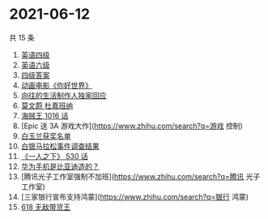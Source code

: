 # 2021-06-12

共 15 条

<!-- BEGIN -->
<!-- 最后更新时间 Sat Jun 12 2021 16:06:48 GMT+0800 (China Standard Time) -->

1. [英语四级](https://www.zhihu.com/search?q=英语四级)
2. [英语六级](https://www.zhihu.com/search?q=英语六级)
3. [四级答案](https://www.zhihu.com/search?q=四级答案)
4. [动画电影《你好世界》](https://www.zhihu.com/search?q=你好世界)
5. [向往的生活制作人独家回应](https://www.zhihu.com/search?q=向往的生活)
6. [莫文蔚 杜嘉班纳](https://www.zhihu.com/search?q=莫文蔚)
7. [海贼王 1016 话](https://www.zhihu.com/search?q=海贼王)
8. [Epic 送 3A 游戏大作](https://www.zhihu.com/search?q=游戏 控制)
9. [白玉兰获奖名单](https://www.zhihu.com/search?q=白玉兰)
10. [白银马拉松事件调查结果](https://www.zhihu.com/search?q=甘肃白银马拉松)
11. [《一人之下》 530 话](https://www.zhihu.com/search?q=一人之下)
12. [华为手机是比亚迪造的？](https://www.zhihu.com/search?q=华为手机)
13. [腾讯光子工作室强制不加班](https://www.zhihu.com/search?q=腾讯 光子工作室)
14. [三家银行宣布支持鸿蒙](https://www.zhihu.com/search?q=银行 鸿蒙)
15. [618 无敌带货王](https://www.zhihu.com/search?q=脑洞)

<!-- END -->
